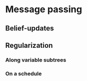 # Message passing

## Belief-updates

## Regularization

### Along variable subtrees

### On a schedule